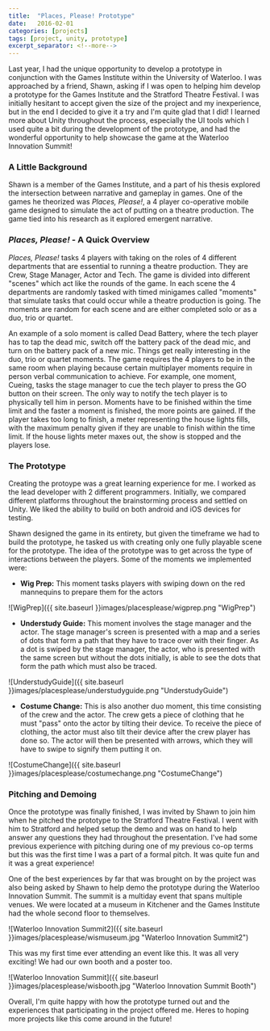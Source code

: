 ```yaml
---
title:  "Places, Please! Prototype"
date:   2016-02-01
categories: [projects]
tags: [project, unity, prototype]
excerpt_separator: <!--more-->
---
```


Last year, I had the unique opportunity to develop a prototype in conjunction with the Games Institute within the University of Waterloo. I was approached by a friend, Shawn, asking if I was open to helping him develop a prototype for the Games Institute and the Stratford Theatre Festival. I was initially <!--more-->hesitant to accept given the size of the project and my inexperience, but in the end I decided to give it a try and I'm quite glad that I did! I learned more about Unity throughout the process, especially the UI tools which I used quite a bit during the development of the prototype, and had the wonderful opportunity to help showcase the game at the Waterloo Innovation Summit!

### A Little Background

Shawn is a member of the Games Institute, and a part of his thesis explored the intersection between narrative and gameplay in games. One of the games he theorized was *Places, Please!*, a 4 player co-operative mobile game designed to simulate the act of putting on a theatre production. The game tied into his research as it explored emergent narrative.


### *Places, Please!* - A Quick Overview

*Places, Please!* tasks 4 players with taking on the roles of 4 different departments that are essential to running a theatre production. They are Crew, Stage Manager, Actor and Tech. The game is divided into different "scenes" which act like the rounds of the game. In each scene the 4 departments are randomly tasked with timed minigames called "moments" that simulate tasks that could occur while a theatre production is going. The moments are random for each scene and are either completed solo or as a duo, trio or quartet. 

An example of a solo moment is called Dead Battery, where the tech player has to tap the dead mic, switch off the battery pack of the dead mic, and turn on the battery pack of a new mic. Things get really interesting in the duo, trio or quartet moments. The game requires the 4 players to be in the same room when playing because certain multiplayer moments require in person verbal communication to achieve. For example, one moment, Cueing, tasks the stage manager to cue the tech player to press the GO button on their screen. The only way to notify the tech player is to physically tell him in person. Moments have to be finished within the time limit and the faster a moment is finished, the more points are gained. If the player takes too long to finish, a meter representing the house lights fills, with the maximum penalty given if they are unable to finish within the time limit. If the house lights meter maxes out, the show is stopped and the players lose.  

### The Prototype

Creating the protoype was a great learning experience for me. I worked as the lead developer with 2 different programmers. Initially, we compared different platforms throughout the brainstorming process and settled on Unity. We liked the ability to build on both android and iOS devices for testing.  

Shawn designed the game in its entirety, but given the timeframe we had to build the prototype, he tasked us with creating only one fully playable scene for the prototype. The idea of the prototype was to get across the type of interactions between the players. Some of the moments we implemented were:

+ **Wig Prep:** This moment tasks players with swiping down on the red mannequins to prepare them for the actors 

![WigPrep]({{ site.baseurl }}images/placesplease/wigprep.png "WigPrep")

+ **Understudy Guide:** This moment involves the stage manager and the actor. The stage manager's screen is presented with a map and a series of dots that form a path that they have to trace over with their finger. As a dot is swiped by the stage manager, the actor, who is presented with the same screen but without the dots initially, is able to see the dots that form the path which must also be traced.

![UnderstudyGuide]({{ site.baseurl }}images/placesplease/understudyguide.png "UnderstudyGuide")

+ **Costume Change:** This is also another duo moment, this time consisting of the crew and the actor. The crew gets a piece of clothing that he must "pass" onto the actor by tilting their device. To receive the piece of clothing, the actor must also tilt their device after the crew player has done so. The actor will then be presented with arrows, which they will have to swipe to signify them putting it on. 

![CostumeChange]({{ site.baseurl }}images/placesplease/costumechange.png "CostumeChange")

### Pitching and Demoing

Once the prototype was finally finished, I was invited by Shawn to join him when he pitched the prototype to the Stratford Theatre Festival. I went with him to Stratford and helped setup the demo and was on hand to help answer any questions they had throughout the presentation. I've had some previous experience with pitching during one of my previous co-op terms but this was the first time I was a part of a formal pitch. It was quite fun and it was a great experience!

One of the best experiences by far that was brought on by the project was also being asked by Shawn to help demo the prototype during the Waterloo Innovation Summit. The summit is a multiday event that spans multiple venues. We were located at a museum in Kitchener and the Games Institute had the whole second floor to themselves. 

![Waterloo Innovation Summit2]({{ site.baseurl }}images/placesplease/wismuseum.jpg "Waterloo Innovation Summit2")

This was my first time ever attending an event like this. It was all very exciting! We had our own booth and a poster too.

![Waterloo Innovation Summit]({{ site.baseurl }}images/placesplease/wisbooth.jpg "Waterloo Innovation Summit Booth")


Overall, I'm quite happy with how the prototype turned out and the experiences that participating in the project offered me. Heres to hoping more projects like this come around in the future!
